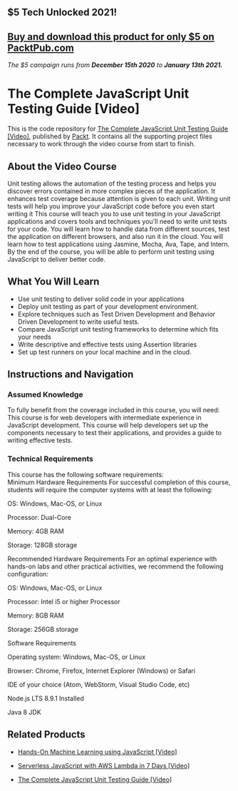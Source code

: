 ## $5 Tech Unlocked 2021!
[Buy and download this product for only $5 on PacktPub.com](https://www.packtpub.com/)
-----
*The $5 campaign         runs from __December 15th 2020__ to __January 13th 2021.__*

# The Complete JavaScript Unit Testing Guide [Video]
This is the code repository for [The Complete JavaScript Unit Testing Guide [Video]](https://www.packtpub.com/application-development/complete-javascript-unit-testing-guide-video?utm_source=github&utm_medium=repository&utm_campaign=9781789138009), published by [Packt](https://www.packtpub.com/?utm_source=github). It contains all the supporting project files necessary to work through the video course from start to finish.
## About the Video Course
Unit testing allows the automation of the testing process and helps you discover errors contained in more complex pieces of the application. It enhances test coverage because attention is given to each unit. Writing unit tests will help you improve your JavaScript code before you even start writing it
This course will teach you to use unit testing in your JavaScript applications and covers tools and techniques you'll need to write unit tests for your code. You will learn how to handle data from different sources, test the application on different browsers, and also run it in the cloud. You will learn how to test applications using Jasmine, Mocha, Ava, Tape, and Intern.
By the end of the course, you will be able to perform unit testing using JavaScript to deliver better code.

<H2>What You Will Learn</H2>
<DIV class=book-info-will-learn-text>
<UL>
<LI>Use unit testing to deliver solid code in your applications 
<LI>Deploy unit testing as part of your development environment. 
<LI>Explore techniques such as Test Driven Development and Behavior Driven Development to write useful tests. 
<LI>Compare JavaScript unit testing frameworks to determine which fits your needs 
<LI>Write descriptive and effective tests using Assertion libraries 
<LI>Set up test runners on your local machine and in the cloud. </LI></UL></DIV>

## Instructions and Navigation
### Assumed Knowledge
To fully benefit from the coverage included in this course, you will need:<br/>
This course is for web developers with intermediate experience in JavaScript development. This course will help developers set up the components necessary to test their applications, and provides a guide to writing effective tests.
### Technical Requirements
This course has the following software requirements:<br/>
Minimum Hardware Requirements
For successful completion of this course, students will require the computer systems with at least the following:

OS: Windows, Mac-OS, or Linux

Processor: Dual-Core

Memory: 4GB RAM

Storage: 128GB storage

Recommended Hardware Requirements
For an optimal experience with hands-on labs and other practical activities, we recommend the following configuration:

OS: Windows, Mac-OS, or Linux

Processor: Intel i5 or higher Processor

Memory: 8GB RAM

Storage: 256GB storage

Software Requirements

Operating system: Windows, Mac-OS, or Linux

Browser: Chrome, Firefox, Internet Explorer (Windows) or Safari

IDE of your choice (Atom, WebStorm, Visual Studio Code, etc)

Node.js LTS 8.9.1 Installed

Java 8 JDK

## Related Products
* [Hands-On Machine Learning using JavaScript [Video]](https://www.packtpub.com/application-development/hands-machine-learning-using-javascript-video?utm_source=github&utm_medium=repository&utm_campaign=9781789613360)

* [Serverless JavaScript with AWS Lambda in 7 Days [Video]](https://www.packtpub.com/web-development/serverless-javascript-aws-lambda-7-days-video?utm_source=github&utm_medium=repository&utm_campaign=9781789134957)

* [The Complete JavaScript Unit Testing Guide [Video]](https://www.packtpub.com/application-development/complete-javascript-unit-testing-guide-video?utm_source=github&utm_medium=repository&utm_campaign=9781789138009)

